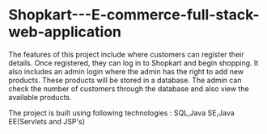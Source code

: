 # Shopkart---E-commerce-full-stack-web-application
The features of this project include where customers can register their details. Once registered, they can log in to Shopkart and begin shopping. It also includes an admin login where the admin has the right to add new products. These products will be stored in a database. The admin can check the number of customers through the database and also view the available products.

The project is built using following technologies : SQL,Java SE,Java EE(Servlets and JSP's)
